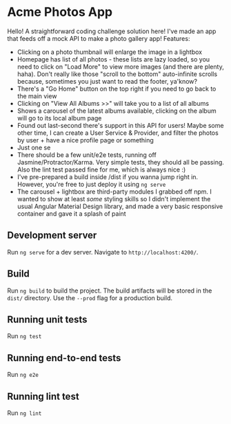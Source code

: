 # Acme Photos App

Hello! A straightforward coding challenge solution here! I've made an app that feeds off a mock API to make a photo gallery app! Features:

* Clicking on a photo thumbnail will enlarge the image in a lightbox
* Homepage has list of all photos - these lists are lazy loaded, so you need to click on "Load More" to view more images (and there are plenty, haha). Don't really like those "scroll to the bottom" auto-infinite scrolls because, sometimes you just want to read the footer, ya'know?
* There's a "Go Home" button on the top right if you need to go back to the main view
* Clicking on "View All Albums >>" will take you to a list of all albums
* Shows a carousel of the latest albums available, clicking on the album will go to its local album page
* Found out last-second there's support in this API for users! Maybe some other time, I can create a User Service & Provider, and filter the photos by user + have a nice profile page or something
* Just one se
* There should be a few unit/e2e tests, running off Jasmine/Protractor/Karma. Very simple tests, they should all be passing. Also the lint test passed fine for me, which is always nice :)
* I've pre-prepared a build inside /dist if you wanna jump right in. However, you're free to just deploy it using `ng serve`
* The carousel + lightbox are third-party modules I grabbed off npm. I wanted to show at least _some_ styling skills so I didn't implement the usual Angular Material Design library, and made a very basic responsive container and gave it a splash of paint

## Development server

Run `ng serve` for a dev server. Navigate to `http://localhost:4200/`.

## Build

Run `ng build` to build the project. The build artifacts will be stored in the `dist/` directory. Use the `--prod` flag for a production build.

## Running unit tests

Run `ng test`

## Running end-to-end tests

Run `ng e2e`

## Running lint test

Run `ng lint`